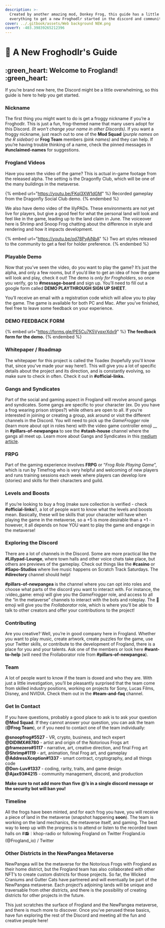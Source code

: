 ```yaml
---
description: >-
  Created by another amazing mod, Donkey Frog, this guide has a little bit of
  everything to get a new Froghodlr started in the discord and community!
cover: ../.gitbook/assets/Web background NEW.png
coverY: -403.39839265212396
---
```


# 🐸 A New Froghodlr's Guide

## :green\_heart: **Welcome to Frogland!** :green\_heart:

If you’re brand new here, the Discord might be a little overwhelming, so this guide is here to help you get started.

### **Nickname**

The first thing you might want to do is get a froggy nickname if you’re a Froghodlr. This is just a fun, frog-themed name that many users adopt for this Discord. _(It won’t change your name in other Discords)_. If you want a froggy nickname, just reach out to one of the **Mod Squad** (_purple names on the R sidebar)_ or **Frog Team** members _(pink names)_ and they can help. If you’re having trouble thinking of a name, check the pinned messages in **#unclaimed-names** for suggestions.

### **Frogland Videos**

Have you seen the video of the game? This is actual in-game footage from the released alpha. The setting is the Dragonfly Club, which will be one of the many buildings in the metaverse.

{% embed url="https://youtu.be/FKql3XW1dGM" %}
Recorded gameplay from the Dragonfly Social Club demo.
{% endembed %}

We also have demo video of the lilyPADs. These environments are not yet live for players, but give a good feel for what the personal land will look and feel like in the game, leading up to the land claim in June. The voiceover here is Shrimp and Snoop Frog chatting about the difference in style and rendering and how it impacts development.

{% embed url="https://youtu.be/od78PyAjNbA" %}
Two art styles released to the community to get a feel for holder preference.
{% endembed %}

### **Playable Demo**

Now that you’ve seen the video, do you want to play the game? It’s just the alpha, and only a few rooms, but if you’d like to get an idea of how the game will look and play, check it out! The demo is _only for Frogholders_, so once you verify, go to **#message-board** and sign up. You’ll need to fill out a google form called **DEMO PLAYTHROUGH SIGN UP SHEET**.

You’ll receive an email with a registration code which will allow you to play the game. The game is available for both PC and Mac. After you’ve finished, feel free to leave some feedback on your experience.

### **DEMO FEEDBACK FORM**

{% embed url="https://forms.gle/PE5Cu7K5VyqxrXdx9" %}
**The feedback form for the demo.**
{% endembed %}

### **Whitepaper / Roadmap**

The whitepaper for this project is called the Toadex (hopefully you'll know that, since you've made your way here!). This will give you a lot of specific details about the project and its direction, and is constantly evolving, so make sure to check in often. Check it out in **#official-links.**

### **Gangs and Syndicates**

Part of the social and gaming aspect in Frogland will revolve around gangs and syndicates. Some gangs are specific to your character (ex. Do you have a frog wearing prison stripes?) while others are open to all. If you’re interested in joining or creating a group, ask around or visit the different channels in the Discord. You will need to pick up the _GameFrogger_ role (learn more about opt in roles here) with the video game controller emoji \_\_ in **#pillars-of-newpangea** to see the **#stash-house** channel where the gangs all meet up. Learn more about Gangs and Syndicates in this [medium article](https://frogland.medium.com/organized-crime-what-better-way-to-hop-59ad832ff75e).

### **FRPG**

Part of the gaming experience involves **FRPG** or “_Frog Role Playing Game_”, which is run by Timefrog who is very helpful and welcoming of new players and runs training sessions each week where players can develop lore (stories) and skills for their characters and guild.

### **Levels and Boosts**

If you’re looking to buy a frog (make sure collection is verified - check **#official-links**!), a lot of people want to know what the levels and boosts mean. Basically, these will be skills that your character will have when playing the game in the metaverse, so a +5 is more desirable than a +1 - however, it all depends on how YOU want to play the game and engage in the metaverse!

### **Exploring the Discord**

There are a lot of channels in the Discord. Some are more practical like the **#Lillypad-Lounge**, where town halls and other voice chats take place, but others are previews of the gameplay. Check out things like the **#casino** or **#Sapo-Studios** where live music happens on Scratch Track Saturdays. The **#directory** channel should help!

**#pillars-of-newpangea** is the channel where you can opt into roles and choose what parts of the discord you want to interact with. For instance, the :video\_game: emoji will give you the _GameFrogger_ role, and access to all the “in the metaverse” channels to interact with the bots and roleplay. The :art: emoji will give you the _Frollaborator_ role, which is where you’ll be able to talk to other creators and offer your contributions to the project!

### **Contributing**

Are you creative? Well, you’re in good company here in Frogland. Whether you want to play music, create artwork, create puzzles for the game, use your Twitter skills, or contribute to the development of Frogland, there is a place for you and your talents. Ask one of the members or look here **#want-to-help** (will need the Frollaborator role from **#pillars-of-newpangea**).

### **Team**

A lot of people want to know if the team is doxed and who they are. With just a little investigation, you’ll be pleasantly surprised that the team come from skilled industry positions, working on projects for Sony, Lucas Films, Disney, and NVIDIA. Check them out in the **#team-and-faq** channel.

### **Get In Contact**

If you have questions, probably a good place to ask is to ask your question **@Mod Squad**. If they cannot answer your question, you can ask the team (**@Frog Team**), or if you need to contact one of the team individually:

**@snoopfrog#5527** - VR, crypto, business, and tech expert\
**@DIDIMX#8780** - artist and origin of the Notorious Frogs art\
**@framezero#5117** - narrative, art, creative direction, and final Frog art\
**@Shrimp#1119** - art, animation, final Frog art, and gameplay\
**@AddressXception#1337** - smart contract, cryptography, and all things code\
**@Don-Luv#1337** - coding, rarity, traits, and game design\
**@Ajax93#4215** - community management, discord, and production

**Make sure to not add more than five @’s in a single discord message or the security bot will ban you!**

### **Timeline**

All the frogs have been minted, and for each frog you have, you will receive a piece of land in the metaverse (snapshot happening **soon**). The team is working on the land mechanics, the metaverse itself, and gaming. The best way to keep up with the progress is to attend or listen to the recorded town halls on #📻︱khop-radio or following Frogland on Twitter Frogland.io (@Frogland\_io) / Twitter

### **Other Districts in the NewPangea Metaverse**

NewPangea will be the metaverse for the Notorious Frogs with Frogland as their home district, but the Frogland team has also collaborated with other NFT’s to create custom districts for those projects. So far, the Wicked Craniums and Gutter Cats have partnered and will eventually be part of the NewPangea metaverse. Each project’s adjoining lands will be unique and traversable from other districts, and there is the possibility of creating districts for other projects in the future.

This just scratches the surface of Frogland and the NewPangea metaverse, and there is much more to discover. Once you’ve perused these basics, have fun exploring the rest of the Discord and meeting all the fun and creative people here!
